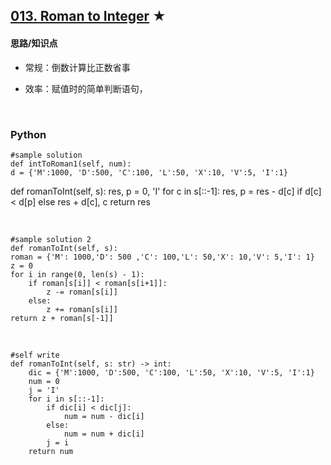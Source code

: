 ## [013. Roman to Integer][1] ★
[1]: https://leetcode.com/problems/roman-to-integer/

    
#### 思路/知识点
- 常规：倒数计算比正数省事
- 效率：赋值时的简单判断语句，

  <br />  
### Python
    #sample solution
    def intToRoman1(self, num):
    d = {'M':1000, 'D':500, 'C':100, 'L':50, 'X':10, 'V':5, 'I':1}

def romanToInt(self, s):
    res, p = 0, 'I'
    for c in s[::-1]:
        res, p = res - d[c] if d[c] < d[p] else res + d[c], c
    return res

  <br /> 

    #sample solution 2
    def romanToInt(self, s):
    roman = {'M': 1000,'D': 500 ,'C': 100,'L': 50,'X': 10,'V': 5,'I': 1}
    z = 0
    for i in range(0, len(s) - 1):
        if roman[s[i]] < roman[s[i+1]]:
            z -= roman[s[i]]
        else:
            z += roman[s[i]]
    return z + roman[s[-1]]

  <br /> 

    #self write
    def romanToInt(self, s: str) -> int:
        dic = {'M':1000, 'D':500, 'C':100, 'L':50, 'X':10, 'V':5, 'I':1}
        num = 0
        j = 'I'
        for i in s[::-1]:
            if dic[i] < dic[j]:
                num = num - dic[i]
            else:
                num = num + dic[i]
            j = i
        return num
